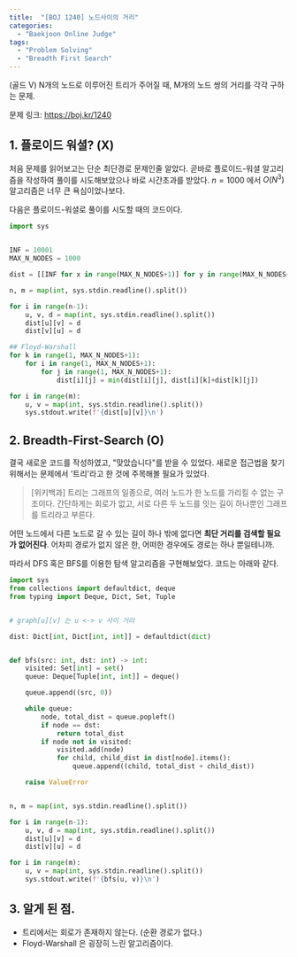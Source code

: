 ```yaml
---
title:  "[BOJ 1240] 노드사이의 거리"
categories:
  - "Baekjoon Online Judge"
tags:
  - "Problem Solving"
  - "Breadth First Search"
---
```


(골드 V) N개의 노드로 이루어진 트리가 주어질 때, M개의 노드 쌍의 거리를 각각 구하는 문제.

<!-- more -->

문제 링크: <https://boj.kr/1240>

## 1. 플로이드 워셜? (X)

처음 문제를 읽어보고는 단순 최단경로 문제인줄 알았다. 곧바로 플로이드-워셜 알고리즘을 작성하여 풀이를 시도해보았으나 바로 시간초과를 받았다. $n=1000$ 에서 $O(N^3)$ 알고리즘은 너무 큰 욕심이었나보다.

다음은 플로이드-워셜로 풀이를 시도할 때의 코드이다.

```python
import sys


INF = 10001
MAX_N_NODES = 1000

dist = [[INF for x in range(MAX_N_NODES+1)] for y in range(MAX_N_NODES+1)]

n, m = map(int, sys.stdin.readline().split())

for i in range(n-1):
    u, v, d = map(int, sys.stdin.readline().split())
    dist[u][v] = d
    dist[v][u] = d

## Floyd-Warshall
for k in range(1, MAX_N_NODES+1):
    for i in range(1, MAX_N_NODES+1):
        for j in range(1, MAX_N_NODES+1):
            dist[i][j] = min(dist[i][j], dist[i][k]+dist[k][j])

for i in range(m):
    u, v = map(int, sys.stdin.readline().split())
    sys.stdout.write(f'{dist[u][v]}\n')
```

## 2. Breadth-First-Search (O)

결국 새로운 코드를 작성하였고, "맞았습니다"를 받을 수 있었다. 새로운 접근법을 찾기위해서는 문제에서 '트리'라고 한 것에 주목해볼 필요가 있었다.

> [위키백과] 트리는 그래프의 일종으로, 여러 노드가 한 노드를 가리킬 수 없는 구조이다. 간단하게는 회로가 없고, 서로 다른 두 노드를 잇는 길이 하나뿐인 그래프를 트리라고 부른다.

어떤 노드에서 다른 노드로 갈 수 있는 길이 하나 밖에 없다면 **최단 거리를 검색할 필요가 없어진다**. 어차피 경로가 없지 않은 한, 어떠한 경우에도 경로는 하나 뿐일테니까.

따라서 DFS 혹은 BFS를 이용한 탐색 알고리즘을 구현해보았다. 코드는 아래와 같다.

```python
import sys
from collections import defaultdict, deque
from typing import Deque, Dict, Set, Tuple


# graph[u][v] 는 u <-> v 사이 거리

dist: Dict[int, Dict[int, int]] = defaultdict(dict)


def bfs(src: int, dst: int) -> int:
    visited: Set[int] = set()
    queue: Deque[Tuple[int, int]] = deque()

    queue.append((src, 0))

    while queue:
        node, total_dist = queue.popleft()
        if node == dst:
            return total_dist
        if node not in visited:
            visited.add(node)
            for child, child_dist in dist[node].items():
                queue.append((child, total_dist + child_dist))

    raise ValueError


n, m = map(int, sys.stdin.readline().split())

for i in range(n-1):
    u, v, d = map(int, sys.stdin.readline().split())
    dist[u][v] = d
    dist[v][u] = d

for i in range(m):
    u, v = map(int, sys.stdin.readline().split())
    sys.stdout.write(f'{bfs(u, v)}\n')
```

## 3. 알게 된 점.

* 트리에서는 회로가 존재하지 않는다. (순환 경로가 없다.)
* Floyd-Warshall 은 굉장히 느린 알고리즘이다.
